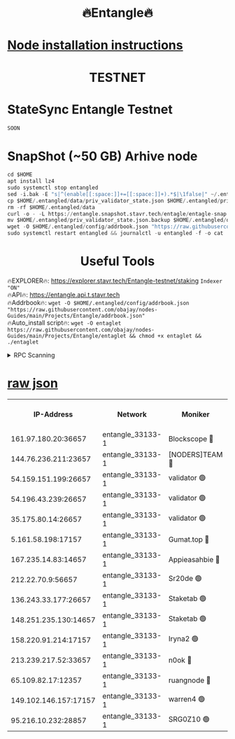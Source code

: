 <h1 align="center"> 🔥Entangle🔥</h1>

[Node installation instructions](https://github.com/obajay/nodes-Guides/tree/main/Projects/Entangle)
=

<h1 align="center"> TESTNET</h1>

# StateSync Entangle Testnet
```python
SOON
```
# SnapShot (~50 GB) Arhive node
```python
cd $HOME
apt install lz4
sudo systemctl stop entangled
sed -i.bak -E "s|^(enable[[:space:]]+=[[:space:]]+).*$|\1false|" ~/.entangled/config/config.toml
cp $HOME/.entangled/data/priv_validator_state.json $HOME/.entangled/priv_validator_state.json.backup
rm -rf $HOME/.entangled/data
curl -o - -L https://entangle.snapshot.stavr.tech/entagle/entagle-snap.tar.lz4 | lz4 -c -d - | tar -x -C $HOME/.entangled --strip-components 2
mv $HOME/.entangled/priv_validator_state.json.backup $HOME/.entangled/data/priv_validator_state.json
wget -O $HOME/.entangled/config/addrbook.json "https://raw.githubusercontent.com/obajay/nodes-Guides/main/Projects/Entangle/addrbook.json"
sudo systemctl restart entangled && journalctl -u entangled -f -o cat
```
 <h1 align="center"> Useful Tools</h1>
 
🔥EXPLORER🔥: https://explorer.stavr.tech/Entangle-testnet/staking        `Indexer "ON"` \
🔥API🔥:      https://entangle.api.t.stavr.tech \
🔥Addrbook🔥: ```wget -O $HOME/.entangled/config/addrbook.json "https://raw.githubusercontent.com/obajay/nodes-Guides/main/Projects/Entangle/addrbook.json"``` \
🔥Auto_install script🔥:  `wget -O entaglet https://raw.githubusercontent.com/obajay/nodes-Guides/main/Projects/Entangle/entaglet && chmod +x entaglet && ./entaglet`


<details>
<summary>RPC Scanning</summary>

<h2 align="center"> We scan nodes in real time every 4 hours. And we provide the final result of RPC endpoints.
We cannot influence the operation of these nodes in any way. </h2>


```python
If Voting Power is higher than 0 --> then the Node is a validator of the network and may be subject to attack and be a potential threat to the chain.
```
```python
We marked such validators with a red symbol
```

</details>

[raw json](https://rpc-check.entangt.stavr.tech/entangt/rpc-entangt-result.json)
=


<table><tr><th>IP-Address</th><th>Network</th><th>Moniker</th><th>Latest Block Height</th><th>Earliest Block Height</th><th>Catching Up</th><th>Voting Power</th><th>Scan Time</th></tr><tr><td>161.97.180.20:36657</td><td>entangle_33133-1</td><td>Blockscope 🔴</td><td>887164</td><td>1</td><td>False</td><td>109836446037095</td><td>2023-12-02T08:30:38.763224791UTC</td></tr><tr><td>144.76.236.211:23657</td><td>entangle_33133-1</td><td>[NODERS]TEAM 🔴</td><td>887165</td><td>1</td><td>False</td><td>47049700500000000</td><td>2023-12-02T08:30:50.112022735UTC</td></tr><tr><td>54.159.151.199:26657</td><td>entangle_33133-1</td><td>validator 🟢</td><td>887167</td><td>1</td><td>False</td><td>0</td><td>2023-12-02T08:30:57.503296822UTC</td></tr><tr><td>54.196.43.239:26657</td><td>entangle_33133-1</td><td>validator 🟢</td><td>887167</td><td>1</td><td>False</td><td>0</td><td>2023-12-02T08:30:58.153498838UTC</td></tr><tr><td>35.175.80.14:26657</td><td>entangle_33133-1</td><td>validator 🟢</td><td>887169</td><td>1</td><td>False</td><td>0</td><td>2023-12-02T08:31:01.606259609UTC</td></tr><tr><td>5.161.58.198:17157</td><td>entangle_33133-1</td><td>Gumat.top 🔴</td><td>887169</td><td>522001</td><td>False</td><td>70934104092782</td><td>2023-12-02T08:31:02.294771843UTC</td></tr><tr><td>167.235.14.83:14657</td><td>entangle_33133-1</td><td>Appieasahbie 🔴</td><td>887169</td><td>531401</td><td>False</td><td>44568809900999996</td><td>2023-12-02T08:31:00.929741666UTC</td></tr><tr><td>212.22.70.9:56657</td><td>entangle_33133-1</td><td>Sr20de 🟢</td><td>887164</td><td>620601</td><td>False</td><td>0</td><td>2023-12-02T08:30:38.087857267UTC</td></tr><tr><td>136.243.33.177:26657</td><td>entangle_33133-1</td><td>Staketab 🟢</td><td>887167</td><td>660001</td><td>False</td><td>0</td><td>2023-12-02T08:30:52.407969681UTC</td></tr><tr><td>148.251.235.130:14657</td><td>entangle_33133-1</td><td>Staketab 🟢</td><td>887164</td><td>660801</td><td>False</td><td>0</td><td>2023-12-02T08:30:38.447130696UTC</td></tr><tr><td>158.220.91.214:17157</td><td>entangle_33133-1</td><td>Iryna2 🟢</td><td>887168</td><td>704001</td><td>False</td><td>0</td><td>2023-12-02T08:30:58.544352066UTC</td></tr><tr><td>213.239.217.52:33657</td><td>entangle_33133-1</td><td>n0ok 🔴</td><td>887167</td><td>787167</td><td>False</td><td>46574292273662988</td><td>2023-12-02T08:30:56.806196050UTC</td></tr><tr><td>65.109.82.17:12357</td><td>entangle_33133-1</td><td>ruangnode 🔴</td><td>887164</td><td>806001</td><td>False</td><td>138171482790726</td><td>2023-12-02T08:30:39.224527451UTC</td></tr><tr><td>149.102.146.157:17157</td><td>entangle_33133-1</td><td>warren4 🟢</td><td>887165</td><td>822001</td><td>False</td><td>0</td><td>2023-12-02T08:30:49.813520885UTC</td></tr><tr><td>95.216.10.232:28857</td><td>entangle_33133-1</td><td>SRG0Z10 🟢</td><td>887164</td><td>842001</td><td>False</td><td>0</td><td>2023-12-02T08:30:37.580615301UTC</td></tr></table>

